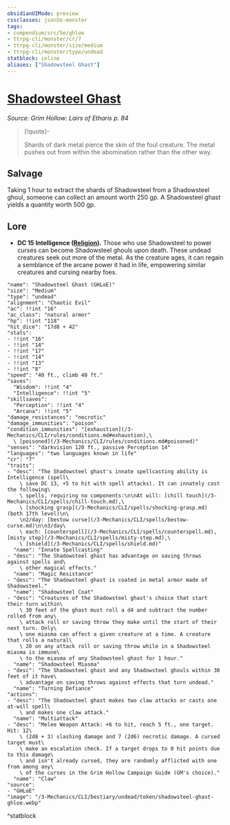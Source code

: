 ```yaml
---
obsidianUIMode: preview
cssclasses: json5e-monster
tags:
- compendium/src/5e/ghloe
- ttrpg-cli/monster/cr/7
- ttrpg-cli/monster/size/medium
- ttrpg-cli/monster/type/undead
statblock: inline
aliases: ["Shadowsteel Ghast"]
---
```

# [Shadowsteel Ghast](3-Mechanics\CLI\bestiary\undead/shadowsteel-ghast-ghloe.md)
*Source: Grim Hollow: Lairs of Etharis p. 84*  

> [!quote]-  
> 
> Shards of dark metal pierce the skin of the foul creature. The metal pushes out from within the abomination rather than the other way.

## Salvage

Taking 1 hour to extract the shards of Shadowsteel from a Shadowsteel ghoul, someone can collect an amount worth 250 gp. A Shadowsteel ghast yields a quantity worth 500 gp.

## Lore

- **DC 15 Intelligence ([Religion](/3-Mechanics/CLI/rules/skills.md#Religion)).** Those who use Shadowsteel to power curses can become Shadowsteel ghouls upon death. These undead creatures seek out more of the metal. As the creature ages, it can regain a semblance of the arcane power it had in life, empowering similar creatures and cursing nearby foes.  

```statblock
"name": "Shadowsteel Ghast (GHLoE)"
"size": "Medium"
"type": "undead"
"alignment": "Chaotic Evil"
"ac": !!int "16"
"ac_class": "natural armor"
"hp": !!int "118"
"hit_dice": "17d8 + 42"
"stats":
- !!int "16"
- !!int "14"
- !!int "17"
- !!int "14"
- !!int "13"
- !!int "8"
"speed": "40 ft., climb 40 ft."
"saves":
  "Wisdom": !!int "4"
  "Intelligence": !!int "5"
"skillsaves":
  "Perception": !!int "4"
  "Arcana": !!int "5"
"damage_resistances": "necrotic"
"damage_immunities": "poison"
"condition_immunities": "[exhaustion](/3-Mechanics/CLI/rules/conditions.md#exhaustion),\
  \ [poisoned](/3-Mechanics/CLI/rules/conditions.md#poisoned)"
"senses": "darkvision 120 ft., passive Perception 14"
"languages": "two languages known in life"
"cr": "7"
"traits":
- "desc": "The Shadowsteel ghast's innate spellcasting ability is Intelligence (spell\
    \ save DC 13, +5 to hit with spell attacks). It can innately cast the following\
    \ spells, requiring no components:\n\nAt will: [chill touch](/3-Mechanics/CLI/spells/chill-touch.md),\
    \ [shocking grasp](/3-Mechanics/CLI/spells/shocking-grasp.md) (both 17th level)\n\
    \n2/day: [bestow curse](/3-Mechanics/CLI/spells/bestow-curse.md)\n\n3/day\
    \ each: [counterspell](/3-Mechanics/CLI/spells/counterspell.md), [misty step](/3-Mechanics/CLI/spells/misty-step.md),\
    \ [shield](/3-Mechanics/CLI/spells/shield.md)"
  "name": "Innate Spellcasting"
- "desc": "The Shadowsteel ghast has advantage on saving throws against spells and\
    \ other magical effects."
  "name": "Magic Resistance"
- "desc": "The Shadowsteel ghast is coated in metal armor made of Shadowsteel."
  "name": "Shadowsteel Coat"
- "desc": "Creatures of the Shadowsteel ghast's choice that start their turn within\
    \ 30 feet of the ghast must roll a d4 and subtract the number rolled from any\
    \ attack roll or saving throw they make until the start of their next turn. Only\
    \ one miasma can affect a given creature at a time. A creature that rolls a natural\
    \ 20 on any attack roll or saving throw while in a Shadowsteel miasma is immune\
    \ to the miasma of any Shadowsteel ghast for 1 hour."
  "name": "Shadowsteel Miasma"
- "desc": "The Shadowsteel ghast and any Shadowsteel ghouls within 30 feet of it have\
    \ advantage on saving throws against effects that turn undead."
  "name": "Turning Defiance"
"actions":
- "desc": "The Shadowsteel ghast makes two claw attacks or casts one at-will spell\
    \ and makes one claw attack."
  "name": "Multiattack"
- "desc": "Melee Weapon Attack: +6 to hit, reach 5 ft., one target. Hit: 12\
    \ (2d8 + 3) slashing damage and 7 (2d6) necrotic damage. A cursed target must\
    \ make an escalation check. If a target drops to 0 hit points due to this damage\
    \ and isn't already cursed, they are randomly afflicted with one from among any\
    \ of the curses in the Grim Hollow Campaign Guide (GM's choice)."
  "name": "Claw"
"source":
- "GHLoE"
"image": "/3-Mechanics/CLI/bestiary/undead/token/shadowsteel-ghast-ghloe.webp"
```
^statblock